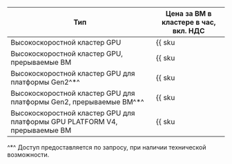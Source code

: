Тип | Цена за ВМ в кластере в час, вкл. НДС 
--- | ---
Высокоскоростной кластер GPU | {{ sku|RUB|compute_gpu.vm.gpu.infiniband.ic|string }}
Высокоскоростной кластер GPU, прерываемые ВМ | {{ sku|RUB|compute_gpu.vm.gpu.infiniband.ic.preemptible|string }}
Высокоскоростной кластер GPU для платформы Gen2^*^ | {{ sku|RUB|compute_gpu.vm.gpu.infiniband.ic_v3i|string }}
Высокоскоростной кластер GPU для платформы Gen2, прерываемые ВМ^*^ | {{ sku|RUB|compute_gpu.vm.gpu.infiniband.ic_v3i.preemptible|string }}
Высокоскоростной кластер GPU для платформы GPU PLATFORM V4, прерываемые ВМ | {{ sku|RUB|compute_gpu.vm.gpu.infiniband.standard.v4.preemptible|string }}

^*^ Доступ предоставляется по запросу, при наличии технической возможности.